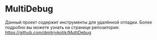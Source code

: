 # MultiDebug
Данный проект содержит инструменты для удалённой отладки. Более подробно вы можете узнать на странице репозитория: https://github.com/dmitriykotik/MultiDebug
